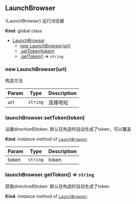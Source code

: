 <a name="LaunchBrowser"></a>

## LaunchBrowser
{LaunchBrowser} 运行浏览器

**Kind**: global class  

* [LaunchBrowser](#LaunchBrowser)
    * [new LaunchBrowser(url)](#new_LaunchBrowser_new)
    * [.setToken(token)](#LaunchBrowser+setToken)
    * [.getToken()](#LaunchBrowser+getToken) ⇒ <code>string</code>

<a name="new_LaunchBrowser_new"></a>

### new LaunchBrowser(url)
构造方法


| Param | Type | Description |
| --- | --- | --- |
| url | <code>string</code> | 连接地址 |

<a name="LaunchBrowser+setToken"></a>

### launchBrowser.setToken(token)
设置directive的token. 默认在构造时自动生成了token，可以覆盖

**Kind**: instance method of [<code>LaunchBrowser</code>](#LaunchBrowser)  

| Param | Type | Description |
| --- | --- | --- |
| token | <code>string</code> | token |

<a name="LaunchBrowser+getToken"></a>

### launchBrowser.getToken() ⇒ <code>string</code>
获取directive的token. 默认在构造时自动生成了token

**Kind**: instance method of [<code>LaunchBrowser</code>](#LaunchBrowser)  
